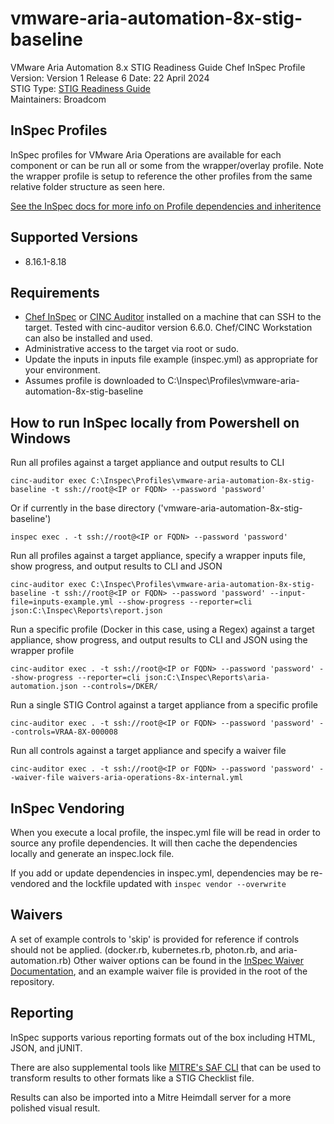 # vmware-aria-automation-8x-stig-baseline
VMware Aria Automation 8.x STIG Readiness Guide Chef InSpec Profile  
Version: Version 1 Release 6 Date: 22 April 2024  
STIG Type: [STIG Readiness Guide](https://confluence.eng.vmware.com/pages/viewpage.action?pageId=1231779155)  
Maintainers: Broadcom  

## InSpec Profiles
InSpec profiles for VMware Aria Operations are available for each component or can be run all or some from the wrapper/overlay profile. Note the wrapper profile is setup to reference the other profiles from the same relative folder structure as seen here.  

[See the InSpec docs for more info on Profile dependencies and inheritence](https://www.inspec.io/docs/reference/profiles/)

## Supported Versions
- 8.16.1-8.18

## Requirements
- [Chef InSpec](https://downloads.chef.io/tools/inspec) or [CINC Auditor](https://cinc.sh/start/auditor/) installed on a machine that can SSH to the target. Tested with cinc-auditor version 6.6.0. Chef/CINC Workstation can also be installed and used.
- Administrative access to the target via root or sudo.
- Update the inputs in inputs file example (inspec.yml) as appropriate for your environment.
- Assumes profile is downloaded to C:\Inspec\Profiles\vmware-aria-automation-8x-stig-baseline  

## How to run InSpec locally from Powershell on Windows

Run all profiles against a target appliance and output results to CLI
```
cinc-auditor exec C:\Inspec\Profiles\vmware-aria-automation-8x-stig-baseline -t ssh://root@<IP or FQDN> --password 'password'
```

Or if currently in the base directory ('vmware-aria-automation-8x-stig-baseline')
```
inspec exec . -t ssh://root@<IP or FQDN> --password 'password'
```

Run all profiles against a target appliance, specify a wrapper inputs file, show progress, and output results to CLI and JSON
```
cinc-auditor exec C:\Inspec\Profiles\vmware-aria-automation-8x-stig-baseline -t ssh://root@<IP or FQDN> --password 'password' --input-file=inputs-example.yml --show-progress --reporter=cli json:C:\Inspec\Reports\report.json
```

Run a specific profile (Docker in this case, using a Regex) against a target appliance, show progress, and output results to CLI and JSON using the wrapper profile
```
cinc-auditor exec . -t ssh://root@<IP or FQDN> --password 'password' --show-progress --reporter=cli json:C:\Inspec\Reports\aria-automation.json --controls=/DKER/
```

Run a single STIG Control against a target appliance from a specific profile
```
cinc-auditor exec . -t ssh://root@<IP or FQDN> --password 'password' --controls=VRAA-8X-000008
```

Run all controls against a target appliance and specify a waiver file
```
cinc-auditor exec . -t ssh://root@<IP or FQDN> --password 'password' --waiver-file waivers-aria-operations-8x-internal.yml
```

## InSpec Vendoring
When you execute a local profile, the inspec.yml file will be read in order to source any profile dependencies. It will then cache the dependencies locally and generate an inspec.lock file.

If you add or update dependencies in inspec.yml, dependencies may be re-vendored and the lockfile updated with `inspec vendor --overwrite`

## Waivers
A set of example controls to 'skip' is provided for reference if controls should not be applied. (docker.rb, kubernetes.rb, photon.rb, and aria-automation.rb)
Other waiver options can be found in the [InSpec Waiver Documentation](https://docs.chef.io/inspec/waivers/), and an example waiver file is provided in the root of the repository.  

## Reporting
InSpec supports various reporting formats out of the box including HTML, JSON, and jUNIT.  

There are also supplemental tools like [MITRE's SAF CLI](https://github.com/mitre/saf) that can be used to transform results to other formats like a STIG Checklist file.  

Results can also be imported into a Mitre Heimdall server for a more polished visual result.
